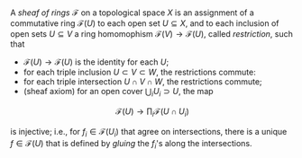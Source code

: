 A *sheaf of rings* $\mathcal{F}$ on a topological space $X$ is an assignment of a commutative ring $\mathcal{F}(U)$ to each open set $U \subseteq X$, and to each inclusion of open sets $U \subseteq V$ a ring homomophism $\mathcal{F}(V) \to \mathcal{F}(U)$, called *restriction*, such that

- $\mathcal{F}(U) \to \mathcal{F}(U)$ is the identity for each $U$;
- for each triple inclusion $U \subset V \subset W$, the restrictions commute:
- for each triple intersection $U \cap V \cap W$, the restrictions commute;
- (sheaf axiom) for an open cover $\bigcup_i U_i \supset U$, the map

$$
\mathcal{F}(U) \to \prod_i \mathcal{F}(U \cap U_i)
$$

is injective; i.e., for $f_i \in \mathcal{F}(U_i)$ that agree on intersections, there is a unique $f \in \mathcal{F}(U)$ that is defined by *gluing* the $f_i$'s along the intersections.
